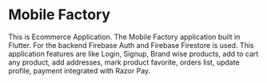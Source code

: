 # Mobile Factory

This is Ecommerce Application. The Mobile Factory application built in Flutter. For the backend Firebase Auth and Firebase Firestore is used. This application features are like Login, Signup, Brand wise products, add to cart any product, add addresses, mark product favorite, orders list, update profile, payment integrated with Razor Pay.
